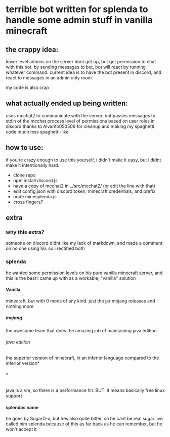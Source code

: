 # terrible bot written for splenda to handle some admin stuff in vanilla minecraft
 
## the crappy idea:
lower level admins on the server dont get op, but get permission to chat with this bot. by sending messages to bot, bot will react by running whatever command.
current idea is to have the bot present in discord, and react to messages in an admin only room.

my code is also crap

## what actually ended up being written:
uses mcchat2 to communicate with the server. bot passes messages to stdin of the mcchat process
level of permissions based on user roles in discord
thanks to Alvarito050506 for cleanup and making my spaghetti code much less spaghetti-like

## how to use:
if you're crazy enough to use this yourself, i didn't make it easy, but i didnt make it intentionally hard.
 
- clone repo
- npm install discord.js
- have a copy of mcchat2 in ../src/mcchat2/ (or edit the line with that)
- edit config.json with discord token, minecraft credentials, and prefix
- node minesplenda.js
- cross fingers?

## extra
### why this extra?
someone on discord didnt like my lack of markdown, and made a comment on no one using h6. so i rectified both
### splenda
he wanted some permission levels on his pure vanilla minecraft server, and this is the best i came up with as a workable, "vanilla" solution
#### Vanilla
minecraft, but with 0 mods of any kind. just the jar mojang releases and nothing more
##### mojang
the awesome team that does the amazing job of maintaining java edition
###### java edition
the superior version of minecraft, in an inferior language compared to the inferior version*
###### *
java is a vm, so there is a performance hit. BUT. it means basically free linux support
#### splendas name
he goes by SugarD-x, but hes also quite bitter, so he cant be real sugar. ive called him splenda because of this as far back as he can remember, but he won't accept it
